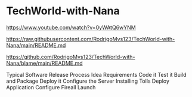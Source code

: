 # TechWorld-with-Nana
https://www.youtube.com/watch?v=0yWAtQ6wYNM

https://raw.githubusercontent.com/RodrigoMvs123/TechWorld-with-Nana/main/README.md

https://github.com/RodrigoMvs123/TechWorld-with-Nana/blame/main/README.md

Typical Software Release Process 
Idea
Requirements 
Code it 
Test it 
Build and Package 
Deploy it 
Configure the Server 
Installing Tolls 
Deploy Application 
Configure Fireall
Launch 

